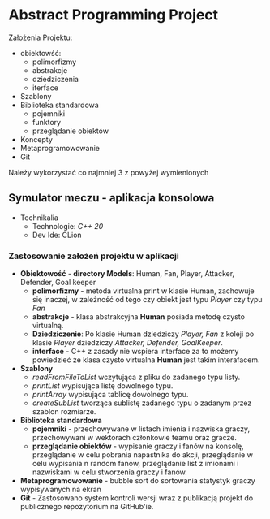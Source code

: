 # Abstract Programming Project
Założenia Projektu:
- obiektowść:
  - polimorfizmy
  - abstrakcje
  - dziedziczenia
  - iterface
- Szablony
- Biblioteka standardowa
  - pojemniki
  - funktory
  - przeglądanie obiektów
- Koncepty
- Metaprogramowowanie
- Git 

Należy wykorzystać co najmniej 3 z powyżej wymienionych

## Symulator meczu - aplikacja konsolowa
- Technikalia
  - Technologie: *C++ 20*
  - Dev Ide: CLion


### Zastosowanie założeń projektu w aplikacji
- **Obiektowość** - **directory Models**: Human, Fan, Player, Attacker, Defender, Goal keeper
  - **polimorfizmy** - metoda virtualna print w klasie Human, zachowuje się inaczej, w zależność od tego czy obiekt jest typu *Player* czy typu *Fan*
  - **abstrakcje** - klasa abstrakcyjna **Human** posiada metodę czysto virtualną.
  - **Dziedziczenie**: Po klasie Human dziedziczy *Player, Fan* z koleji po klasie *Player* dziedziczy *Attacker, Defender, GoalKeeper*.
  - **interface** - C++ z zasady nie wspiera interface za to możemy powiedzieć że klasa czysto virtualna **Human** jest takim interafacem.
- **Szablony** 
  - *readFromFileToList* wczytująca z pliku do zadanego typu listy.
  - *printList* wypisująca listę dowolnego typu.
  - *printArray* wypisująca tablicę dowolnego typu.
  - *createSubList* tworząca sublistę zadanego typu o zadanym przez szablon rozmiarze.
- **Biblioteka standardowa** 
  - **pojemniki** - przechowywane w listach imienia i nazwiska graczy, przechowywani w wektorach członkowie teamu oraz gracze.
  - **przeglądanie obiektów** - wypisanie graczy i fanów na konsolę, przeglądanie w celu pobrania napastnika do akcji, przeglądanie w celu wypisania n random fanów, przeglądanie list z imionami i nazwiskami w celu stworzenia graczy i fanów.
- **Metaprogramowowanie** - bubble sort do sortowania statystyk graczy wypisywanych na ekran
- **Git** - Zastosowano system kontroli wersji wraz z publikacją projekt do publicznego repozytorium na GitHub'ie.
